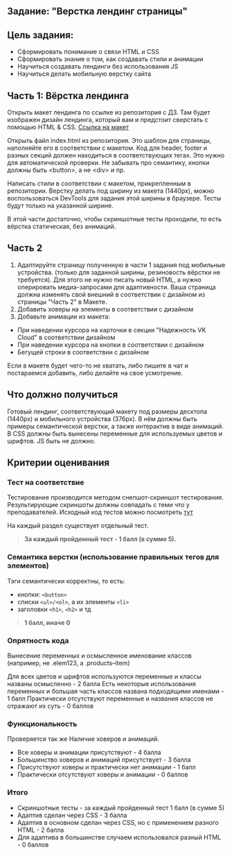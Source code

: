 Задание: "Верстка лендинг страницы"
---

## Цель задания:
- Сформировать понимание о связи HTML и CSS
- Сформировать знание о том, как создавать стили и анимации
- Научиться создавать лендинги без использования JS
- Научиться делать мобильную верстку сайта


## Часть 1: Вёрстка лендинга
Открыть макет лендинга по ссылке из репозитория с ДЗ. Там будет изображен дизайн лендинга, который вам и предстоит сверстать с помощью HTML & CSS.
[Ссылка на макет](https://www.figma.com/design/Nl19TVilxAGwdhGdBejGNZ/VK-Frontend-HW2?node-id=58-165&t=FZSt4rPP7UUpjxkF-1)

Открыть файл index.html из репозитория. Это шаблон для страницы, наполняйте его в соответствии с макетом. Код для header, footer и разных секций должен находиться в соответствующих тегах. Это нужно для автоматической проверки.
Не забывать про семантику, кнопки должны быть &lt;button&gt;, а не &lt;div&gt; и пр.

Написать  стили в соответствии с макетом, прикрепленным в репозитории.
Верстку делать под ширину из макета (1440px), можно воспользоваться DevTools для задания этой ширины в браузере. Тесты будут только на указанной ширине.

В этой части достаточно, чтобы скриншотные тесты проходили, то есть вёрстка статическая, без анимаций.

## Часть 2
1) Адаптируйте страницу полученную в части 1 задания под мобильные устройства.
(только для заданной ширины, резиновость вёрстки не требуется).
Для этого не нужно писать новый HTML, а нужно оперировать медиа-запросами для адаптивности.
Ваша страница должна изменять свой внешний в соответствии с дизайном из страницы "Часть 2" в Макете.
2) Добавить ховеры на элементы в соответствии с дизайном
3) Добавьте анимации из макета:
  * При наведении курсора на карточки в секции "Надежность VK Cloud" в соответствии дизайном
  * При наведении курсора на кнопки в соответствии с дизайном
  * Бегущей строки в соответствии с дизайном

Если в макете будет чего-то не хватать, либо пишите в чат и постараемся добавить, либо делайте на свое усмотрение.


## Что должно получиться
Готовый лендинг, соответствующий макету под размеры десктопа (1440px) и мобильного устройства (376px).
В нём должны быть примеры семантической верстки, а также интерактив в виде анимаций.
В CSS должны быть вынесены переменные для используемых цветов и шрифтов. JS быть не должно.

## Критерии оценивания

### Тест на соответствие
Тестирование производится методом снепшот-скриншот тестирования.
Результирующие скриншоты должны совпадать с теми что у преподавателей.
Исходный код тестов можно посмотреть [тут](./.github/tests/tests.spec.ts)

На каждый раздел существует отдельный тест.
> **За каждый пройденный тест - 1 балл (в сумме 5).**

### Семантика верстки (использование правильных тегов для элементов)
Тэги семантически корректны, то есть:
- кнопки:  `<button>`
- списки `<ul>/<ol>`, а их элементы `<li>`
- заголовки `<h1>`, `<h2>` и тд

> **1 балл, иначе 0**

### Опрятность кода
Вынесение переменных и осмысленное именование классов (например, не .elem123, а .products–item)

Для всех цветов и шрифтов используются переменные и классы названы осмысленно - 2 балла
Есть некоторые использования переменных и большая часть классов названа подходящими именами  - 1 балл
Практически отсутствуют переменные и названия классов не отражают их суть - 0 баллов

### Функциональность
Проверяется так же Наличие ховеров и анимаций.

- Все ховеры и анимации присутствуют - 4 балла
- Большинство ховеров и анимаций присутствует - 3 балла
- Присутствуют ховеры и практически нет анимации - 1 балл
- Практически отсутствуют ховеры и анимации - 0 баллов


### Итого
- Скриншотные тесты - за каждый пройденный тест 1 балл (в сумме 5)
- Адаптив сделан через CSS - 3 балла
- Адаптив в основном сделан через CSS, но с применением разного HTML - 2 балла
- Для адаптива в большинстве случаем использовался разный HTML - 0 баллов
